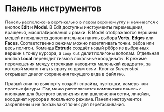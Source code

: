 # Панель инструментов

Панель расположена вертикально в левом верхнем углу и начинается с кнопок **Edit** и **Model**. В Edit доступны инструменты перемещения, вращения, масштабирования и рамки. В Model отображаются вершины мешей и появляется дополнительная панель выбора **Verts**, **Edges** или **Faces**. Соответственно режиму можно перетягивать точки, рёбра или весь полигон. Команда **Extrude** создаёт новый рёбро из выбранных вершин в точку курсора, а ``Loop Cut`` делит полигоны пополам. Отдельная кнопка **Local** переводит гизмо в локальные координаты. В режиме перемещения между стрелками находится маленький квадратик, за который можно тянуть сразу по двум осям.
Кнопка *Screenshot* открывает диалог сохранения текущего вида в файл ``PNG``.

Правый клик по вьюпорту создаёт спрайты, пустышки, камеры или простые фигуры.
Под меню располагается компактная панель с кнопками для быстрого включения или
выключения сетки, линейки, координат курсора и локального режима. Панели
инструментов закреплены и не показывают точек для перетаскивания.
